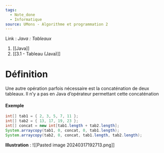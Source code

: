 ```yaml
---
tags:
  - Note_done
  - Informatique
source: UMons - Algorithme et programmation 2
---
```


Link :
_Java : Tableaux_
1. [[Java]]
2. [[3.1 - Tableau (Java)]]

# Définition
Une autre opération parfois nécessaire est la concaténation de deux tableaux. Il n’y a pas en Java d’opérateur permettant cette concaténation
#### Exemple
```java
int[] tab1 = { 2, 3, 5, 7, 11 }; 
int[] tab2 = { 13, 17, 19, 23 }; 
int[] concat = new int[tab1.length + tab2.length]; 
System.arraycopy(tab1, 0, concat, 0, tab1.length); 
System.arraycopy(tab2, 0, concat, tab1.length, tab2.length);
```
**Illustration** : ![[Pasted image 20240317192713.png]]
